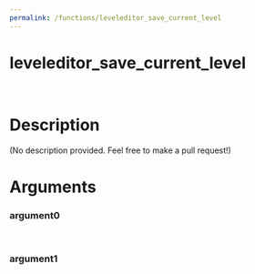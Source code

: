 ```yaml
---
permalink: /functions/leveleditor_save_current_level
---
```

# leveleditor_save_current_level  
&nbsp;  
# Description  
(No description provided. Feel free to make a pull request!) 
&nbsp;  
# Arguments
### argument0

&nbsp;    
### argument1

&nbsp;    


